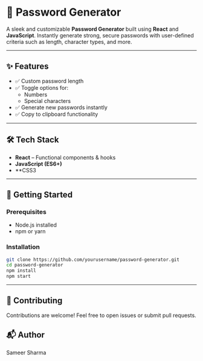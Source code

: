 # 🔐 Password Generator

A sleek and customizable **Password Generator** built using **React** and **JavaScript**. Instantly generate strong, secure passwords with user-defined criteria such as length, character types, and more.

---

## ✨ Features

- ✅ Custom password length
- ✅ Toggle options for:
  - Numbers
  - Special characters
- ✅ Generate new passwords instantly
- ✅ Copy to clipboard functionality

---

## 🛠️ Tech Stack

- **React** – Functional components & hooks  
- **JavaScript (ES6+)**
- **CSS3

---

## 🔧 Getting Started

### Prerequisites

- Node.js installed
- npm or yarn

### Installation

```bash
git clone https://github.com/yourusername/password-generator.git
cd password-generator
npm install
npm start
```

---

## 🙌 Contributing

Contributions are welcome! Feel free to open issues or submit pull requests.

## 📬 Author

Sameer Sharma
